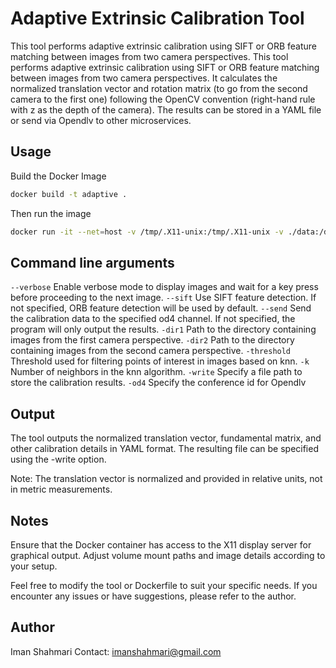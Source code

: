 # Adaptive Extrinsic Calibration Tool

This tool performs adaptive extrinsic calibration using SIFT or ORB feature matching between images from two camera perspectives. This tool performs adaptive extrinsic calibration using SIFT or ORB feature matching between images from two camera perspectives. It calculates the normalized translation vector and rotation matrix (to go from the second camera to the first one) following the OpenCV convention (right-hand rule with z as the depth of the camera). The results can be stored in a YAML file or send via Opendlv to other microservices.


## Usage

Build the Docker Image

```bash
docker build -t adaptive .
```
Then run the image

```bash
docker run -it --net=host -v /tmp/.X11-unix:/tmp/.X11-unix -v ./data:/data -e DISPLAY=$DISPLAY adaptive /tmp/build/adaptive-extrinsic -dir1 /data/flir-2 -dir2 /data/flir-4 -threshold 0.2 --verbose --sift --send
```

## Command line arguments

`--verbose` Enable verbose mode to display images and wait for a key press before proceeding to the next image.
`--sift` Use SIFT feature detection. If not specified, ORB feature detection will be used by default.
`--send` Send the calibration data to the specified od4 channel. If not specified, the program will only output the results.
`-dir1` Path to the directory containing images from the first camera perspective.
`-dir2` Path to the directory containing images from the second camera perspective.
`-threshold` Threshold used for filtering points of interest in images based on knn.
`-k` Number of neighbors in the knn algorithm.
`-write` Specify a file path to store the calibration results.
`-od4` Specify the conference id for Opendlv 

## Output
The tool outputs the normalized translation vector, fundamental matrix, and other calibration details in YAML format. The resulting file can be specified using the -write option.

Note: The translation vector is normalized and provided in relative units, not in metric measurements.

## Notes
Ensure that the Docker container has access to the X11 display server for graphical output.
Adjust volume mount paths and image details according to your setup.

Feel free to modify the tool or Dockerfile to suit your specific needs. If you encounter any issues or have suggestions, please refer to the author.

## Author

Iman Shahmari
Contact: imanshahmari@gmail.com